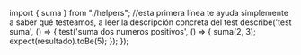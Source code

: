 import { suma } from "./helpers";
//esta primera línea te ayuda simplemente a saber qué testeamos, a leer la descripción concreta del test
describe('test suma', () => {
    test('suma dos numeros positivos', () => {
        suma(2, 3);
        expect(resultado).toBe(5);
    });
});